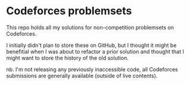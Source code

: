 # Codeforces problemsets

This repo holds all my solutions for non-competition problemsets on Codeforces.

I initially didn't plan to store these on GitHub, but I thought it might be benefitial when I was about to refactor a prior solution and thought that I might want to store the history of the old solution.

nb. I'm not releasing any previously inaccessible code, all Codeforces submissions are generally available (outside of live contents).

